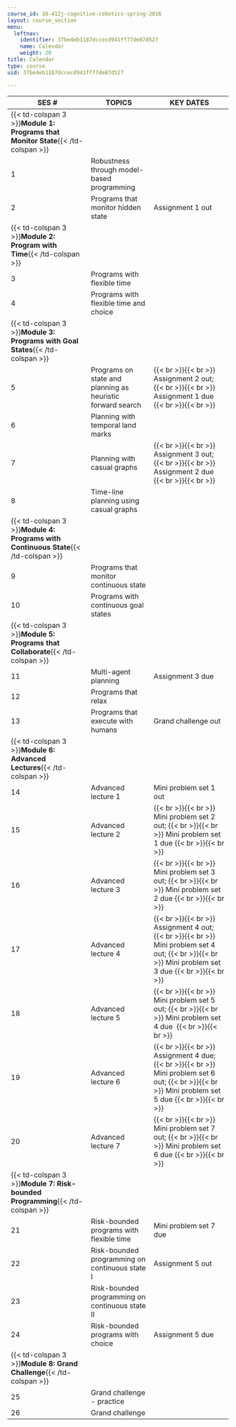 ```yaml
---
course_id: 16-412j-cognitive-robotics-spring-2016
layout: course_section
menu:
  leftnav:
    identifier: 37be4eb1187dccecd941ff77de87d527
    name: Calendar
    weight: 20
title: Calendar
type: course
uid: 37be4eb1187dccecd941ff77de87d527

---
```


| SES # | TOPICS | KEY DATES |
| --- | --- | --- |
| {{< td-colspan 3 >}}**Module 1: Programs that Monitor State**{{< /td-colspan >}} |||
| 1 | Robustness through model-based programming | &nbsp; |
| 2 | Programs that monitor hidden state | Assignment 1 out |
| {{< td-colspan 3 >}}**Module 2: Program with Time**{{< /td-colspan >}} |||
| 3 | Programs with flexible time | &nbsp; |
| 4 | Programs with flexible time and choice | &nbsp; |
| {{< td-colspan 3 >}}**Module 3: Programs with Goal States**{{< /td-colspan >}} |||
| 5 | Programs on state and planning as heuristic forward search |  {{< br >}}{{< br >}} Assignment 2 out; {{< br >}}{{< br >}} Assignment 1 due {{< br >}}{{< br >}}  |
| 6 | Planning with temporal land marks | &nbsp; |
| 7 | Planning with casual graphs |  {{< br >}}{{< br >}} Assignment 3 out; {{< br >}}{{< br >}} Assignment 2 due {{< br >}}{{< br >}}  |
| 8 | Time-line planning using casual graphs | &nbsp; |
| {{< td-colspan 3 >}}**Module 4: Programs with Continuous State**{{< /td-colspan >}} |||
| 9 | Programs that monitor continuous state | &nbsp; |
| 10 | Programs with continuous goal states | &nbsp; |
| {{< td-colspan 3 >}}**Module 5: Programs that Collaborate**{{< /td-colspan >}} |||
| 11 | Multi-agent planning | Assignment 3 due |
| 12 | Programs that relax | &nbsp; |
| 13 | Programs that execute with humans | Grand challenge out |
| {{< td-colspan 3 >}}**Module 6: Advanced Lectures**{{< /td-colspan >}} |||
| 14 | Advanced lecture 1 | Mini problem set 1 out |
| 15 | Advanced lecture 2 |  {{< br >}}{{< br >}} Mini problem set 2 out; {{< br >}}{{< br >}} Mini problem set 1 due {{< br >}}{{< br >}}  |
| 16 | Advanced lecture 3 |  {{< br >}}{{< br >}} Mini problem set 3 out; {{< br >}}{{< br >}} Mini problem set 2 due {{< br >}}{{< br >}}  |
| 17 | Advanced lecture 4 |  {{< br >}}{{< br >}} Assignment 4 out; {{< br >}}{{< br >}} Mini problem set 4 out; {{< br >}}{{< br >}} Mini problem set 3 due {{< br >}}{{< br >}}  |
| 18 | Advanced lecture 5 |  {{< br >}}{{< br >}} Mini problem set 5 out; {{< br >}}{{< br >}} Mini problem set 4 due  {{< br >}}{{< br >}}  |
| 19 | Advanced lecture 6 |  {{< br >}}{{< br >}} Assignment 4 due; {{< br >}}{{< br >}} Mini problem set 6 out; {{< br >}}{{< br >}} Mini problem set 5 due {{< br >}}{{< br >}}  |
| 20 | Advanced lecture 7 |  {{< br >}}{{< br >}} Mini problem set 7 out; {{< br >}}{{< br >}} Mini problem set 6 due {{< br >}}{{< br >}}  |
| {{< td-colspan 3 >}}**Module 7: Risk-bounded Programming**{{< /td-colspan >}} |||
| 21 | Risk-bounded programs with flexible time | Mini problem set 7 due  |
| 22 | Risk-bounded programming on continuous state I | Assignment 5 out |
| 23 | Risk-bounded programming on continuous state II | &nbsp; |
| 24 | Risk-bounded programs with choice | Assignment 5 due |
| {{< td-colspan 3 >}}**Module 8: Grand Challenge**{{< /td-colspan >}} |||
| 25 | Grand challenge - practice | &nbsp; |
| 26 | Grand challenge |